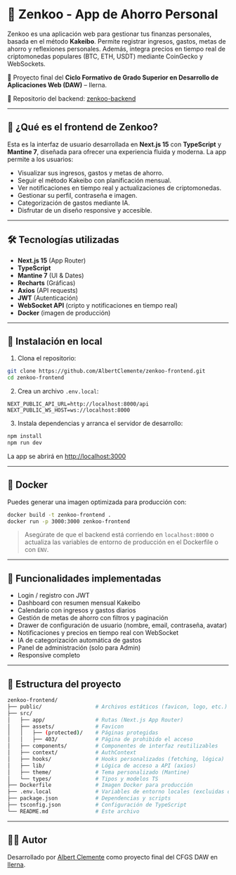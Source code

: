# 💸 Zenkoo - App de Ahorro Personal

Zenkoo es una aplicación web para gestionar tus finanzas personales, basada en el método **Kakeibo**. Permite registrar ingresos, gastos, metas de ahorro y reflexiones personales. Además, integra precios en tiempo real de criptomonedas populares (BTC, ETH, USDT) mediante CoinGecko y WebSockets.

🧠 Proyecto final del **Ciclo Formativo de Grado Superior en Desarrollo de Aplicaciones Web (DAW)** – Ilerna.

🔗 Repositorio del backend: [zenkoo-backend](https://github.com/AlbertClemente/zenkoo-backend)

---

## 🧠 ¿Qué es el frontend de Zenkoo?

Esta es la interfaz de usuario desarrollada en **Next.js 15** con **TypeScript** y **Mantine 7**, diseñada para ofrecer una experiencia fluida y moderna. La app permite a los usuarios:

- Visualizar sus ingresos, gastos y metas de ahorro.
- Seguir el método Kakeibo con planificación mensual.
- Ver notificaciones en tiempo real y actualizaciones de criptomonedas.
- Gestionar su perfil, contraseña e imagen.
- Categorización de gastos mediante IA.
- Disfrutar de un diseño responsive y accesible.

---

## 🛠️ Tecnologías utilizadas

- **Next.js 15** (App Router)
- **TypeScript**
- **Mantine 7** (UI & Dates)
- **Recharts** (Gráficas)
- **Axios** (API requests)
- **JWT** (Autenticación)
- **WebSocket API** (cripto y notificaciones en tiempo real)
- **Docker** (imagen de producción)

---

## 🔧 Instalación en local

1. Clona el repositorio:

```bash
git clone https://github.com/AlbertClemente/zenkoo-frontend.git
cd zenkoo-frontend
```

2. Crea un archivo `.env.local`:

```env
NEXT_PUBLIC_API_URL=http://localhost:8000/api
NEXT_PUBLIC_WS_HOST=ws://localhost:8000
```

3. Instala dependencias y arranca el servidor de desarrollo:

```bash
npm install
npm run dev
```

La app se abrirá en [http://localhost:3000](http://localhost:3000)

---

## 🐳 Docker

Puedes generar una imagen optimizada para producción con:

```bash
docker build -t zenkoo-frontend .
docker run -p 3000:3000 zenkoo-frontend
```

> Asegúrate de que el backend está corriendo en `localhost:8000` o actualiza las variables de entorno de producción en el Dockerfile o con `ENV`.

---

## 🧪 Funcionalidades implementadas

- Login / registro con JWT
- Dashboard con resumen mensual Kakeibo
- Calendario con ingresos y gastos diarios
- Gestión de metas de ahorro con filtros y paginación
- Drawer de configuración de usuario (nombre, email, contraseña, avatar)
- Notificaciones y precios en tiempo real con WebSocket
- IA de categorización automática de gastos
- Panel de administración (solo para Admin)
- Responsive completo

---

## 📂 Estructura del proyecto

```bash
zenkoo-frontend/
├── public/                 # Archivos estáticos (favicon, logo, etc.)
├── src/
│   ├── app/                # Rutas (Next.js App Router)
│   ├── assets/             # Favicon
│   │   ├── (protected)/    # Páginas protegidas
│   │   ├── 403/            # Página de prohibido el acceso
│   ├── components/         # Componentes de interfaz reutilizables
│   ├── context/            # AuthContext
│   ├── hooks/              # Hooks personalizados (fetching, lógica)
│   ├── lib/                # Lógica de acceso a API (axios)
│   ├── theme/              # Tema personalizado (Mantine)
│   └── types/              # Tipos y modelos TS
├── Dockerfile              # Imagen Docker para producción
├── .env.local              # Variables de entorno locales (excluidas del repo)
├── package.json            # Dependencias y scripts
├── tsconfig.json           # Configuración de TypeScript
└── README.md               # Este archivo
```

---

## 🧑‍💻 Autor

Desarrollado por [Albert Clemente](https://github.com/AlbertClemente) como proyecto final del CFGS DAW en [Ilerna](https://www.ilerna.es/).
